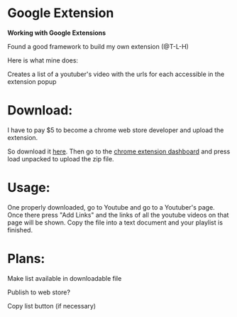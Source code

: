 # Google Extension
<b>Working with Google Extensions</b>

Found a good framework to build my own extension (@T-L-H)

Here is what mine does: 

Creates a list of a youtuber's video with the urls for each accessible in the extension popup

# Download:

I have to pay $5 to become a chrome web store developer and upload the extension.

So download it 
<a id="raw-url" href="https://raw.githubusercontent.com/kach0w/Youtube-Playlist-Maker/master/downloads/Youtube-Playlist-Maker.zip">here</a>. Then go to the <a href="https://chrome://extensions/">chrome extension dashboard</a> and press load unpacked to upload the zip file.
<!--<a download="extension.zip" href="/downloads/Youtube-Playlist-Maker.zip" title="extension">here</a>:-->

# Usage:

One properly downloaded, go to Youtube and go to a Youtuber's page. Once there press "Add Links" and the links of all the youtube videos on that page will be shown. Copy the file into a text document and your playlist is finished.

# Plans:

Make list available in downloadable file

Publish to web store?

Copy list button (if necessary)
